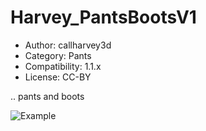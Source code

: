 # Harvey_PantsBootsV1

* Author: callharvey3d
* Category: Pants
* Compatibility: 1.1.x
* License: CC-BY

.. pants and boots    

![Example](Harvey_PantsBootsV1.png)

